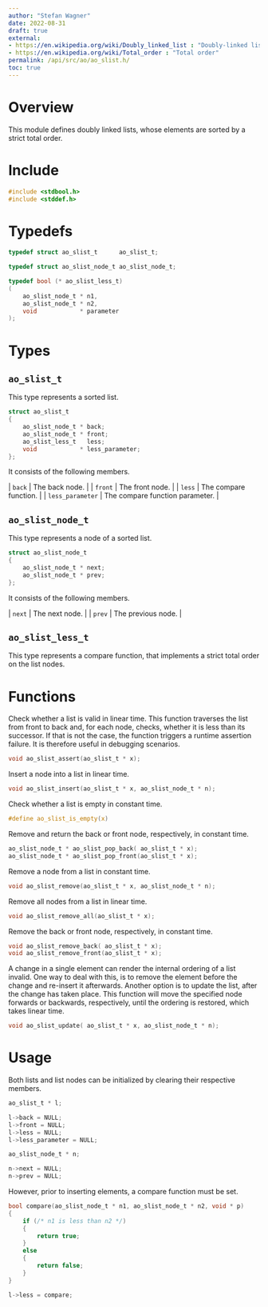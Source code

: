 ```yaml
---
author: "Stefan Wagner"
date: 2022-08-31
draft: true
external:
- https://en.wikipedia.org/wiki/Doubly_linked_list : "Doubly-linked list"
- https://en.wikipedia.org/wiki/Total_order : "Total order"
permalink: /api/src/ao/ao_slist.h/
toc: true
---
```


# Overview

This module defines doubly linked lists, whose elements are sorted by a strict total order.

# Include

```c
#include <stdbool.h>
#include <stddef.h>
```

# Typedefs

```c
typedef struct ao_slist_t      ao_slist_t;
```

```c
typedef struct ao_slist_node_t ao_slist_node_t;
```

```c
typedef bool (* ao_slist_less_t)
(
    ao_slist_node_t * n1,
    ao_slist_node_t * n2,
    void            * parameter
);
```

# Types

## `ao_slist_t`

This type represents a sorted list.

```c
struct ao_slist_t
{
    ao_slist_node_t * back;
    ao_slist_node_t * front;
    ao_slist_less_t   less;
    void            * less_parameter;
};
```

It consists of the following members.

| `back` | The back node. |
| `front` | The front node. |
| `less` | The compare function. |
| `less_parameter` | The compare function parameter. |

## `ao_slist_node_t`

This type represents a node of a sorted list.

```c
struct ao_slist_node_t
{
    ao_slist_node_t * next;
    ao_slist_node_t * prev;
};
```

It consists of the following members.

| `next` | The next node. |
| `prev` | The previous node. |

## `ao_slist_less_t`

This type represents a compare function, that implements a strict total order on the list nodes.

# Functions

Check whether a list is valid in linear time. This function traverses the list from front to back and, for each node, checks, whether it is less than its successor. If that is not the case, the function triggers a runtime assertion failure. It is therefore useful in debugging scenarios.

```c
void ao_slist_assert(ao_slist_t * x);
```

Insert a node into a list in linear time.

```c
void ao_slist_insert(ao_slist_t * x, ao_slist_node_t * n);
```

Check whether a list is empty in constant time.

```c
#define ao_slist_is_empty(x)
```

Remove and return the back or front node, respectively, in constant time.

```c
ao_slist_node_t * ao_slist_pop_back( ao_slist_t * x);
ao_slist_node_t * ao_slist_pop_front(ao_slist_t * x);
```

Remove a node from a list in constant time.

```c
void ao_slist_remove(ao_slist_t * x, ao_slist_node_t * n);
```

Remove all nodes from a list in linear time.

```c
void ao_slist_remove_all(ao_slist_t * x);
```

Remove the back or front node, respectively, in constant time.

```c
void ao_slist_remove_back( ao_slist_t * x);
void ao_slist_remove_front(ao_slist_t * x);
```

A change in a single element can render the internal ordering of a list invalid. One way to deal with this, is to remove the element before the change and re-insert it afterwards. Another option is to update the list, after the change has taken place. This function will move the specified node forwards or backwards, respectively, until the ordering is restored, which takes linear time.

```c
void ao_slist_update( ao_slist_t * x, ao_slist_node_t * n);
```

# Usage

Both lists and list nodes can be initialized by clearing their respective members.

```c
ao_slist_t * l;
```

```c
l->back = NULL;
l->front = NULL;
l->less = NULL;
l->less_parameter = NULL;
```

```c
ao_slist_node_t * n;
```

```c
n->next = NULL;
n->prev = NULL;
```

However, prior to inserting elements, a compare function must be set.

```c
bool compare(ao_slist_node_t * n1, ao_slist_node_t * n2, void * p)
{
    if (/* n1 is less than n2 */)
    {
        return true;
    }
    else
    {
        return false;
    }
}
```

```c
l->less = compare;
```
